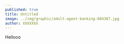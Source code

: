 ```yaml
---
published: true
title: Untitled
image: ../img/graphic/adult-agent-banking-684387.jpg
author: XXXXXXX
---
```


Hellooo
